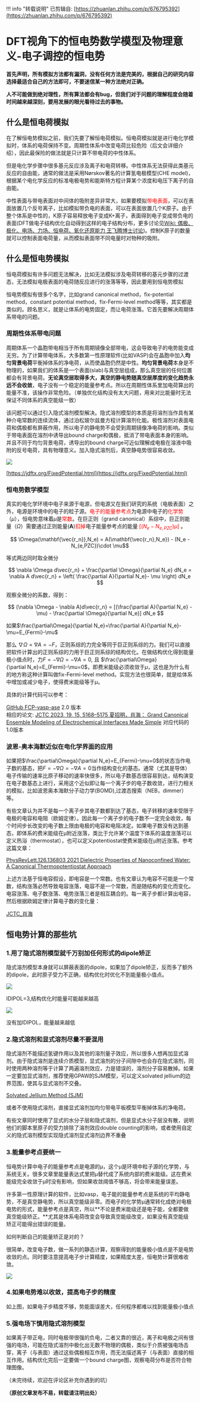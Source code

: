 !!! info "转载说明"
    已剪辑自: [https://zhuanlan.zhihu.com/p/676795392](https://zhuanlan.zhihu.com/p/676795392)
# DFT视角下的恒电势数学模型及物理意义-电子调控的恒电势
**首先声明，所有模拟方法都有漏洞，没有任何方法是完美的，根据自己的研究内容选择最适合自己的方法即可，不要迷信某一种方法绝对正确。**

**人不可能做到绝对理性，所有算法都会有bug，但我们对于问题的理解程度会随着时间越来越深刻，要用发展的眼光看待过去的事物。**

## 什么是恒电荷模拟

在了解恒电势模拟之前，我们先要了解恒电荷模拟。恒电荷模拟就是进行电化学模拟时，体系的电荷保持不变。周期性体系中改变电荷比较危险（后文会详细介绍），因此最保险的做法就是只计算不带电荷的中性体系。

但是电化学步骤中很多基元反应涉及离子和电荷转移。中性体系无法获得此类基元反应的自由能，通常的做法是采用Nørskov著名的计算氢电极模型(CHE model)，根据某个电化学反应的标准电极电势和能斯特方程计算某个浓度和电压下离子的自由能。

中性表面与带电表面对中间体的吸附差异非常大，如果要模拟<font color=Red>带电表面</font>，可以在表面放置几个反号离子，比如模拟带负电的表面，可以在表面放置几个K原子。由于整个体系是中性的，K原子容易释放电子变成K+离子，表面得到电子变成带负电的表面(DFT做电子结构优化自动得到这样的电子结构分布，更多讨论见[Wiki: 偶极、极化、电场、力场、恒电荷、氧化还原能力 王飞腾博士讨论](../../力场下的恒电势/Dipole-polarization-electric_field-force_field-constant_charge-redox_capacity))。控制K原子的数量就可以控制表面电荷量，从而模拟表面带不同电量时对物种的吸附。

## 什么是恒电势模拟

恒电荷模拟有许多问题无法解决，比如无法模拟涉及电荷转移的基元步骤的过渡态，无法模拟电极表面的电荷随反应进行的涨落等等，因此要用到恒电势模拟

恒电势模拟有很多个名字，比如grand canonical method，fix-potential method，constant potential method，fix-Fermi-level method等等，其实都是类似的。顾名思义，就是让体系的电势固定，而让电荷涨落。它首先要解决周期体系带电的问题。

### 周期性体系带电问题
周期体系一个晶胞带电相当于所有周期镜像全部带电，这会导致电子的电势能变成无穷。为了计算带电体系，大多数第一性原理软件(比如VASP)会在晶胞中加入**均匀背景电荷**平衡掉体系的净电荷，从而使晶胞仍然是中性。**均匀背景电荷**本身是不物理的，如果我们的体系是一个表面(slab)与真空层组成，那么真空层的任何位置都会有背景电荷。**无论真空层取得多大，真空的静电势随真空层厚度的变化趋势永远不会收敛**，电子没有一个稳定的能量参考点。所以在周期性体系里加电荷算出的能量不准，该操作非常危险。（单独优化结构没有太大问题，用来对比能量时无法保证不同体系的真空能级一致）

该问题可以通过引入隐式溶剂模型解决。隐式溶剂模型的本质是将溶剂当作具有某种介电常数的连续流体，通过泊松玻尔兹曼方程计算溶剂化能。极性溶剂对表面电荷和偶极都有屏蔽作用，所以电子的静电势不会受到周期镜像净电荷的影响。类似于带电表面在溶剂中诱导出bound charge和偶极，抵消了带电表面本身的影响。并且不同于均匀背景电荷，诱导出的bound charge可近似理解成电极在溶液中吸附的反号电荷，具有物理意义。加入隐式溶剂后，真空静电势很容易收敛。

![](image_1.46c48177.png)

[https://jdftx.org/FixedPotential.html](https://jdftx.org/FixedPotential.html)

### 恒电势数学模型

真实的电化学环境中电子来源于电源，但电源又在我们研究的系统（电极表面）之外，电源是环境中的电子的粒子源。<font color=Red>电子的能量参考点</font>为电源中电子的<font color=Red>化学势</font>（$\mu$），恒电势意味着$\mu$是<font color=Red>常数</font>。在巨正则（grand canonical）系综中，巨正则能量（$\Omega$）需要通过正则能量($\mathbf{A}$)<font color=Red>扣掉</font>电子能量参考点的能量<font color=Red> $[(N_e-N_{e,PZC})\mu]$ </font>。

$$ \Omega(\mathbf{\vec{r_n}},N_e) = A(\mathbf{\vec{r_n},N_e}) - (N_e - N_{e,PZC})\cdot \mu$$

等式两边同时取全微分

$$ \nabla  \Omega d\vec{r_n} + \frac{\partial \Omega}{\partial N_e} dN_e = \nabla A d\vec{r_n} + \left(  \frac{\partial A}{\partial N_e}- \mu   \right) dN_e  $$

观察全微分的系数，得到：

$$ (\nabla \Omega - \nabla A)d\vec{r_n} = [(\frac{\partial A}{\partial N_e} - \mu) - \frac{\partial \Omega}{\partial N_e}] dN_e  $$

如果​​$\frac{\partial\Omega}{\partial N_e}=\frac{\partial A}{\partial N_e}-\mu=E_{Fermi}-\mu$​​



那么 ​$\nabla\Omega=\nabla A=-F$​ ，正则系综的力完全等同于巨正则系综的力。我们可以直接把软件计算出的正则系综的力用于巨正则系综的结构优化。在做结构优化得到能量极小值点时，力 ​$F=-\nabla\Omega=-\nabla A=0$​ , 且 ​$\frac{\partial\Omega}{\partial N_e}=E_{Fermi}-\mu=0$​ ，即费米能级必须收敛于$\mu$，这也是为什么有的地方称这种计算叫做fix-Fermi-level method。实现方法也很简单，就是给体系中增加或减少电子，使得费米能级等于$\mu$。

具体的计算代码可以参考：

[GitHub FCP-vasp-ase](https://link.zhihu.com/?target=https%3A//github.com/hellozhaoming/FCP-vasp-ase)  2.0 版本 <br>
相应的论文: [JCTC 2023, 19, 15, 5168–5175  夏招明，肖海： Grand Canonical Ensemble Modeling of Electrochemical Interfaces Made Simple](https://doi.org/10.1021/acs.jctc.3c00237) 对应代码的1.0版本  <a id ='JCTC_xiaohai'></a>

### 波恩-奥本海默近似在电化学界面的应用

如果把​$\frac{\partial\Omega}{\partial N_e}=E_{Fermi}-\mu=0$​ 的状态当作电子数的基态，把​$F=-\nabla\Omega=-\nabla A=0$​ 当作结构变化的基态。通常（尤其是导体）电子传输的速率比原子移动的速率快很多，所以电子数基态很容易到达，结构演变在电子数基态上进行，采用这个近似即让每一个离子步的电子数收敛，进行力相关的模拟，比如波恩奥本海默分子动力学(BOMD),过渡态搜索（NEB，dimmer）等。

有些文章认为并不是每一个离子步其电子数都到达了基态，电子转移的速率受限于电极的电容和电阻（欧姆定律）。因此每一个离子步的电子数不一定完全收敛，每个时间步长改变的电子数上限由电极的电容和电阻决定。如果电子数没有达到基态，即体系的费米能级在μ附近涨落，类比于允许某个温度下体系的温度涨落可以定义热浴（thermostat），也可以定义potentiostat使费米能级在μ附近涨落。参考这篇文章：

[PhysRevLett.126.136803 2021 Dielectric Properties of Nanoconfined Water: A Canonical Thermopotentiostat Approach](https://journals.aps.org/prl/pdf/10.1103/PhysRevLett.126.136803)

上述方法基于恒电容假设，即电容是一个常数。也有文章认为电容不可能是一个常数，结构涨落必然导致电容涨落，电容不是一个常数，而是随结构的变化而变化。电容涨落、电子数涨落、电势涨落三者是相互耦合的。每一离子步都计算出电容，然后根据欧姆定律计算电子数的变化量：

[JCTC_肖海](#JCTC_xiaohai)

## 恒电势计算的那些坑

### 1.用了隐式溶剂模型就千万别加任何形式的dipole矫正

隐式溶剂模型本身就可以屏蔽表面的dipole，如果加了dipole矫正，反而多了额外的dipole，此时原子受力不正确，结构优化时优化不到能量极小值点。

![](image_3.279d3008.jpg)

IDIPOL=3,结构优化时能量可能越来越高

![](image_4.ca89bea7.png)

没有加IDIPOL，能量越来越低

### 2.隐式溶剂和显式溶剂尽量不要混用

隐式溶剂不能描述氢键作用以及其他的溶剂量子效应，所以很多人想再加显式溶剂。由于隐式溶剂是连续介质模型，显式溶剂的分子间隙中也会存在隐式溶剂，同时使用两种溶剂等于计算了两遍溶剂效应，力是错误的，溶剂分子容易散掉。如果一定要加显式溶剂，推荐使用GPAW的SJM模型，可以定义solvated jellium的边界范围，使其与显式溶剂不交叠。

[Solvated Jellium Method (SJM)](https://gpaw.readthedocs.io/tutorialsexercises/electrostatics/sjm/solvated_jellium_method.html)

或者不使用隐式溶剂，直接显式溶剂加均匀带电平板模型平衡掉体系的净电荷。

有些文章同时使用了显式的水分子层和隐式溶剂，但是显式水分子层没有散，说明他们的脚本里原子的受力排除了溶剂效应double counting的影响，或者使用自定义的隐式溶剂模型实现隐式溶剂显式溶剂边界不重叠

### 3.能量参考点要统一

恒电势计算中电子的能量参考点是电源的μ，这个μ是环境中粒子源的化学势，与系统无关。很多文章里能量表达式里把μ替代成了系统内部的费米能级。这在费米能级完全收敛于μ时没有影响，但如果收敛阈值不够高，将会带来能量误差。

许多第一性原理计算的软件，比如vasp，电子能的能量参考点是系统的平均静电势，不是真空静电势，所以真空能级非零。而电子的化学势μ通常转化成绝对电极电势的形式，能量参考点是真空，所以**不论是费米能级还是电子能，全都要做真空能级矫正。**尤其是体系电荷改变会导致真空能级改变，如果没有真空能级矫正可能得出错误的能量。

如何判断自己的能量矫正是对的？

很简单，改变电子数，做一系列的静态计算，观察得到的能量极小值点是不是电势收敛的点。同时要注意提高电子步计算精度，如果精度太差，恒电势计算很难收敛。

![](image_5.127ced1e.jpg)

### 4.如果电势难以收敛，提高电子步的精度

如上图，如果电子步精度不够，势能面误差大，任何程序都难以找到能量极小值点

### 5.强电场下慎用隐式溶剂模型

如果离子带正电，同时电极带很强的负电，二者又靠的很近，离子和电极之间有很强的电场，可能在隐式溶剂中极化出无数不物理的偶极，类似于介质被强电场击穿，离子（与表面）通过这些偶极相互作用，而无法描述离子（与表面）直接的相互作用。结构优化完后一定要做一个bound charge图，观察电荷分布是否符合物理图像。

（未完待续，欢迎在评论区补充你遇到的坑）

**（原创文章发布不易，转载请注明出处）**

